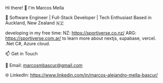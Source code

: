 Hi there! 👋 I'm Marcos Mella

🚀 Software Engineer | Full-Stack Developer | Tech Enthusiast
 Based in Auckland, New Zealand 🇳🇿

 developing in my free time: 
 NZ: https://sportiverse.co.nz/
 ARG: https://sportiverse.com.ar/
 to learn more about nextjs, supabase, vercel.
.Net C#, Azure cloud.

<!--
**marcosmella/marcosmella** is a ✨ _special_ ✨ repository because its `README.md` (this file) appears on your GitHub profile.

Here are some ideas to get you started:

- 🔭 I’m currently working on ...
- 🌱 I’m currently learning ...
- 👯 I’m looking to collaborate on ...
- 🤔 I’m looking for help with ...
- 💬 Ask me about ...
- 📫 How to reach me: ...
- 😄 Pronouns: ...
- ⚡ Fun fact: ...
-->
📫 Get in Touch

📧 Email: marcosmbascur@gmail.com

🌐 LinkedIn: https://www.linkedin.com/in/marcos-alejandro-mella-bascur/
